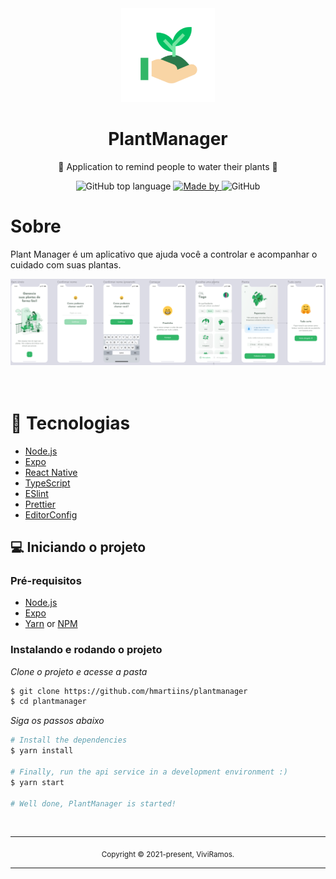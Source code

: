 <div align="center">
  <img src="assets/icon.png" width="150" />
  <h1>PlantManager</h1>
  <p>🌱 Application to remind people to water their plants 🌱</p>
  <p>
    <img alt="GitHub top language" src="https://img.shields.io/github/languages/top/vivi3008/PlantManager-React-Native?color=%232196F3">
    <a href="https://linktr.ee/Vivi3008" target="_blank" rel="noopener noreferrer">
      <img alt="Made by" src="https://img.shields.io/badge/made%20by-Viviane%20Ramos-%232196F3">
    </a>          
    <img alt="GitHub" src="https://img.shields.io/github/license/vivi3008/PlantManager-React-Native?color=%232196F3">
  </p>
</div>

# Sobre

Plant Manager é um aplicativo que ajuda você a controlar e acompanhar o cuidado com suas plantas.

<div align="center">
  <img src="assets/layout.png" width="700" /> 
</div>

<br>
<br>

# 🚀 Tecnologias

- [Node.js](https://nodejs.org/en/)
- [Expo](https://expo.io/)
- [React Native](https://reactnative.dev/)
- [TypeScript](https://www.typescriptlang.org/)
- [ESlint](https://eslint.org/)
- [Prettier](https://prettier.io/)
- [EditorConfig](https://editorconfig.org/)

## 💻 Iniciando o projeto

### Pré-requisitos

- [Node.js](https://nodejs.org/en/)
- [Expo](https://expo.io/)
- [Yarn](https://classic.yarnpkg.com/) or [NPM](https://www.npmjs.com/)

### Instalando e rodando o projeto

_Clone o projeto e acesse a pasta_

```bash
$ git clone https://github.com/hmartiins/plantmanager
$ cd plantmanager
```

_Siga os passos abaixo_

```bash
# Install the dependencies
$ yarn install

# Finally, run the api service in a development environment :)
$ yarn start

# Well done, PlantManager is started!
```

<br>

<hr>
<div align="center">
  <sub>Copyright © 2021-present, ViviRamos.</sub>
</div>
<hr>
